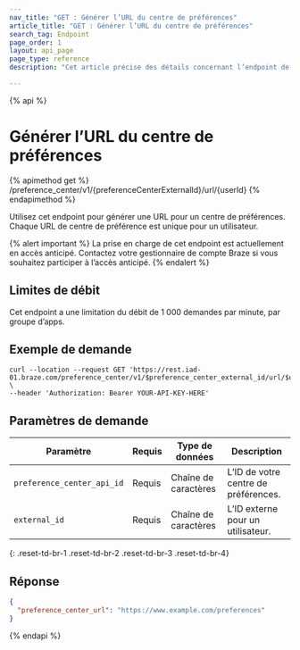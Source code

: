 ```yaml
---
nav_title: "GET : Générer l’URL du centre de préférences"
article_title: "GET : Générer l’URL du centre de préférences"
search_tag: Endpoint
page_order: 1
layout: api_page
page_type: reference
description: "Cet article précise des détails concernant l’endpoint de Braze Générer l’URL du centre de préférences."

---
```

{% api %}
# Générer l’URL du centre de préférences
{% apimethod get %}
/preference_center/v1/{preferenceCenterExternalId}/url/{userId}
{% endapimethod %}

Utilisez cet endpoint pour générer une URL pour un centre de préférences. Chaque URL de centre de préférence est unique pour un utilisateur.

{% alert important %}
La prise en charge de cet endpoint est actuellement en accès anticipé. Contactez votre gestionnaire de compte Braze si vous souhaitez participer à l’accès anticipé.
{% endalert %}

## Limites de débit

Cet endpoint a une limitation du débit de 1 000 demandes par minute, par groupe d’apps.

## Exemple de demande

```
curl --location --request GET 'https://rest.iad-01.braze.com/preference_center/v1/$preference_center_external_id/url/$user_external_id' \
--header 'Authorization: Bearer YOUR-API-KEY-HERE'
```

## Paramètres de demande

| Paramètre | Requis | Type de données | Description |
| --------- | ---------| --------- | ----------- |
|`preference_center_api_id`| Requis | Chaîne de caractères | L’ID de votre centre de préférences. |
|`external_id`| Requis | Chaîne de caractères | L’ID externe pour un utilisateur. |
{: .reset-td-br-1 .reset-td-br-2 .reset-td-br-3  .reset-td-br-4}

## Réponse 

```json
{
  "preference_center_url": "https://www.example.com/preferences"
}
```

{% endapi %}